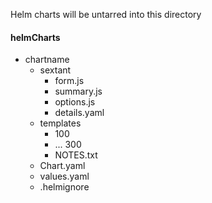 Helm charts will be untarred into this directory 
#### helmCharts
  - chartname
    - sextant
        - form.js
        - summary.js
        - options.js
        - details.yaml
    - templates
        - 100
        - ... 300
        - NOTES.txt
    - Chart.yaml
    - values.yaml
    - .helmignore
    